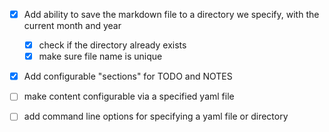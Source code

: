 - [x] Add ability to save the markdown file to a directory we specify, with the current month and year
    - [x] check if the directory already exists
    - [x] make sure file name is unique
- [x] Add configurable "sections" for TODO and NOTES

- [ ] make content configurable via a specified yaml file
- [ ] add command line options for specifying a yaml file or directory